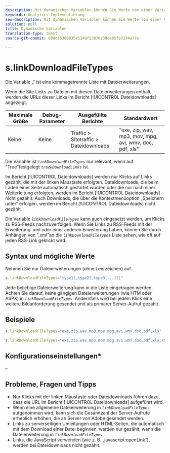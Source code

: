 ```yaml
---
description: Mit dynamischen Variablen können Sie Werte von einer Variablen in eine andere kopieren, ohne die vollständigen Werte mehrfach in die Bildanforderung auf Ihrer Site eingeben zu müssen.
keywords: Analytics-Implementierung
seo-description: Mit dynamischen Variablen können Sie Werte von einer Variablen in eine andere kopieren, ohne die vollständigen Werte mehrfach in die Bildanforderung auf Ihrer Site eingeben zu müssen.
solution: null
title: Dynamische Variablen
translation-type: tm+mt
source-git-commit: 60dd1b300035e5149f53870239de85fb3174a77a

---
```



# s.linkDownloadFileTypes

Die Variable „“ ist eine kommagetrennte Liste mit Dateierweiterungen.

Wenn die Site Links zu Dateien mit diesen Dateierweiterungen enthält, werden die URLs dieser Links im Bericht [!UICONTROL Dateidownloads] angezeigt.

| Maximale Größe | Debug-Parameter | Ausgefüllte Berichte | Standardwert |
|--- |--- |--- |--- |
| Keine | Keine | Traffic &gt; Sitetraffic &gt; Dateidownloads | "exe, zip, wav, mp3, mov, mpg, avi, wmv, doc, pdf, xls" |

Die Variable ist *`linkDownloadFileTypes`* nur relevant, wenn auf "True"festgelegt *`trackDownloadLinks`* ist.

Im Bericht [!UICONTROL Dateidownloads] werden nur Klicks auf Links gezählt, die mit der linken Maustaste erfolgten. Dateidownloads, die beim Laden einer Seite automatisch gestartet wurden oder die nur nach einer Weiterleitung erfolgten, werden im Bericht [!UICONTROL Dateidownloads] nicht gezählt. Auch Downloads, die über die Kontextmenüoption „Speichern unter“ erfolgen, werden im Bericht [!UICONTROL Dateidownloads] nicht gezählt.

Die Variable *`linkDownloadFileTypes`* kann auch eingesetzt werden, um Klicks zu RSS-Feeds nachzuverfolgen. Wenn Sie Links zu RSS-Feeds mit der Erweiterung .xml oder einer anderen Erweiterung haben, können Sie durch Anhängen von ",xml"an die *`linkDownloadFileTypes`* Liste sehen, wie oft auf jeden RSS-Link geklickt wird.

## Syntax und mögliche Werte

Nehmen Sie nur Dateierweiterungen (ohne Leerzeichen) auf.

```js
s.linkDownloadFileTypes="type1[,type2[,type3[...]]]"
```

Jede beliebige Dateierweiterung kann in die Liste eingetragen werden. Achten Sie darauf, keine gängigen Dateierweiterungen (wie HTM oder ASPX) in *`linkDownloadFileTypes`*. Andernfalls wird bei jedem Klick eine weitere Bildanforderung gesendet und als primärer Server-Aufruf gezählt.

## Beispiele

```js
s.linkDownloadFileTypes="exe,zip,wav,mp3,mov,mpg,avi,wmv,doc,pdf,xls"
```

```js
s.linkDownloadFileTypes="exe,zip,wav,mp3,mov,mpg,avi,wmv,doc,pdf,xls,xml"
```

## Konfigurationseinstellungen*

–

## Probleme, Fragen und Tipps

* Nur Klicks mit der linken Maustaste oder Dateidownloads führen dazu, dass die URL im Bericht [!UICONTROL Dateidownloads] aufgeführt wird.
* Wenn eine allgemeine Dateierweiterung in *`linkDownloadFileTypes`* aufgenommen wird, kann sich die Gesamtzahl der Server-Aufrufe erheblich erhöhen, die an Server von Adobe gesendet werden.
* Links zu serverseitigen Umleitungen oder HTML-Seiten, die automatisch mit dem Download einer Datei beginnen, werden nur gezählt, wenn die Dateierweiterung in *`linkDownloadFileTypes`*.
* Links, die JavaScript verwenden (wie z. B. „javascript:openLink“), werden bei Dateidownloads nicht gezählt.